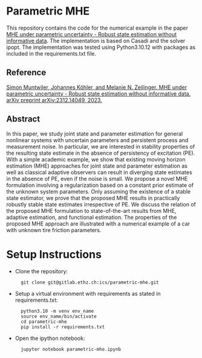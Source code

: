 # Parametric MHE

This repository contains the code for the numerical example in the paper [MHE under parametric uncertainty - Robust state estimation without informative data](https://arxiv.org/abs/2312.14049). The implementation is based on Casadi and the solver ipopt.
The implementation was tested using Python3.10.12 with packages as included in the requirements.txt file.

## Reference

[Simon Muntwiler, Johannes Köhler, and Melanie N. Zeilinger. MHE under parametric uncertainty - Robust state estimation without informative data. arXiv preprint arXiv:2312.14049, 2023.](https://arxiv.org/abs/2312.14049)

## Abstract

In this paper, we study joint state and parameter estimation for general nonlinear systems with uncertain parameters and persistent process and measurement noise. In particular, we are interested in stability properties of the resulting state estimate in the absence of persistency of excitation (PE). With a simple academic example, we show that existing moving horizon estimation (MHE) approaches for joint state and parameter estimation as well as classical adaptive observers can result in diverging state estimates in the absence of PE, even if the noise is small. We propose a novel MHE formulation involving a regularization based on a constant prior estimate of the unknown system parameters. Only assuming the existence of a stable state estimator, we prove that the proposed MHE results in practically robustly stable state estimates irrespective of PE. We discuss the relation of the proposed MHE formulation to state-of-the-art results from MHE, adaptive estimation, and functional estimation. The properties of the proposed MHE approach are illustrated with a numerical example of a car with unknown tire friction parameters. 

# Setup Instructions
* Clone the repository:

        git clone git@gitlab.ethz.ch:ics/parametric-mhe.git

* Setup a virtual environment with requirements as stated in requirements.txt:

        python3.10 -m venv env_name
        source env_name/bin/activate
        cd parametric-mhe
        pip install -r requirements.txt
        
* Open the ipython notebook:

        jupyter notebook parametric-mhe.ipynb

